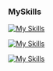 ### MySkills
[![My Skills](https://skillicons.dev/icons?i=html,css,js,java)](https://skillicons.dev)

[![My Skills](https://skillicons.dev/icons?i=nodejs,figma&theme=light)](https://skillicons.dev)

[![My Skills](https://skillicons.dev/icons?i=aws,gcp,azure,react&perline=3)](https://skillicons.dev)
